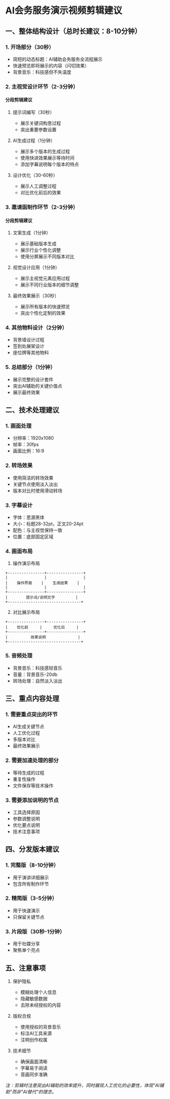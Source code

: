 # AI会务服务演示视频剪辑建议

## 一、整体结构设计（总时长建议：8-10分钟）

### 1. 开场部分（30秒）
- 简短的动态标题：AI辅助会务服务全流程展示
- 快速预览即将展示的内容（闪切效果）
- 背景音乐：科技感但不失温度

### 2. 主视觉设计环节（2-3分钟）
#### 分段剪辑建议
1. 提示词编写（30秒）
   - 展示关键词构思过程
   - 突出重要参数设置

2. AI生成过程（1分钟）
   - 展示多个版本的生成过程
   - 使用快进效果展示等待时间
   - 添加字幕说明每个版本的特点

3. 设计优化（30-60秒）
   - 展示人工调整过程
   - 对比优化前后的效果

### 3. 邀请函制作环节（2-3分钟）
#### 分段剪辑建议
1. 文案生成（1分钟）
   - 展示基础版本生成
   - 展示行业个性化调整
   - 使用分屏展示不同版本对比

2. 视觉设计应用（1分钟）
   - 展示主视觉元素应用过程
   - 展示不同行业版本的细节调整

3. 最终效果展示（30秒）
   - 展示所有版本的快速预览
   - 突出个性化定制的效果

### 4. 其他物料设计（2分钟）
- 背景墙设计过程
- 签到处展架设计
- 座位牌等其他物料

### 5. 总结部分（1分钟）
- 展示完整的设计套件
- 突出AI辅助的关键价值点
- 展示最终效果

## 二、技术处理建议

### 1. 画面处理
- 分辨率：1920x1080
- 帧率：30fps
- 画面比例：16:9

### 2. 转场效果
- 使用简洁的转场效果
- 关键节点使用淡入淡出
- 版本对比时使用滑动转场

### 3. 字幕设计
- 字体：思源黑体
- 大小：标题28-32pt，正文20-24pt
- 配色：与主视觉保持一致
- 位置：底部固定区域

### 4. 画面布局
1. 操作演示布局
```
+----------------+----------------+
|                |                |
|    操作界面    |    生成结果    |
|                |                |
+----------------+----------------+
|        提示词/说明文字         |
+--------------------------------+
```

2. 对比展示布局
```
+----------------+----------------+
|    优化前     |     优化后     |
+----------------+----------------+
|          效果说明              |
+--------------------------------+
```

### 5. 音频处理
- 背景音乐：科技感轻音乐
- 音量：背景音乐-20db
- 转场处理：自然淡入淡出

## 三、重点内容处理

### 1. 需要重点突出的环节
- AI生成关键节点
- 人工优化过程
- 多版本对比
- 最终效果展示

### 2. 需要加速处理的部分
- 等待生成的过程
- 重复性操作
- 文件保存等技术操作

### 3. 需要添加说明的节点
- 工具选择原因
- 参数调整说明
- 优化要点说明
- 技术注意事项

## 四、分发版本建议

### 1. 完整版（8-10分钟）
- 用于演讲详细展示
- 包含所有制作环节

### 2. 精简版（3-5分钟）
- 用于快速演示
- 只保留关键节点

### 3. 片段版（30秒-1分钟）
- 用于社媒分享
- 聚焦单个亮点

## 五、注意事项

1. 保护隐私
   - 模糊处理个人信息
   - 隐藏敏感数据
   - 去除未经授权的内容

2. 版权合规
   - 使用授权的背景音乐
   - 标注AI工具来源
   - 注明创作权属

3. 技术细节
   - 确保画面清晰
   - 字幕易于阅读
   - 音画同步准确

*注：剪辑时注意突出AI辅助的效率提升，同时展现人工优化的必要性，体现"AI辅助"而非"AI替代"的理念。* 